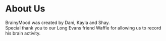 # About Us
BrainyMood was created by Dani, Kayla and Shay. <br>
Special thank you to our Long Evans friend Waffle for allowing us to record his brain activity.
